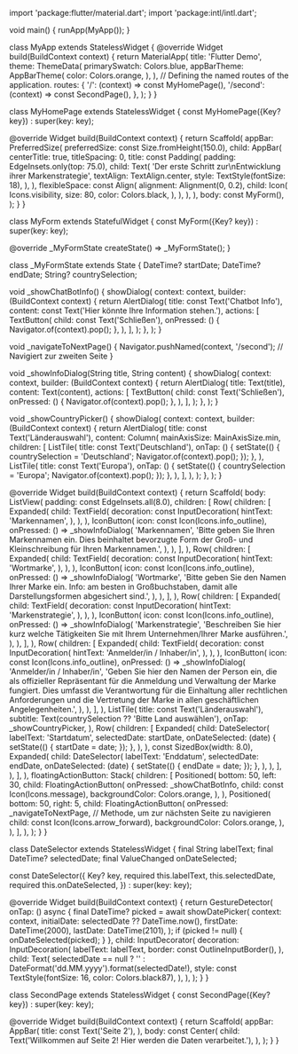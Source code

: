import 'package:flutter/material.dart';
import 'package:intl/intl.dart';

void main() {
runApp(MyApp());
}

class MyApp extends StatelessWidget {
@override
Widget build(BuildContext context) {
return MaterialApp(
title: 'Flutter Demo',
theme: ThemeData(
primarySwatch: Colors.blue,
appBarTheme: AppBarTheme(
color: Colors.orange,
),
),
// Defining the named routes of the application.
routes: {
'/': (context) => const MyHomePage(),
'/second': (context) => const SecondPage(),
},
);
}
}

class MyHomePage extends StatelessWidget {
const MyHomePage({Key? key}) : super(key: key);

@override
Widget build(BuildContext context) {
return Scaffold(
appBar: PreferredSize(
preferredSize: const Size.fromHeight(150.0),
child: AppBar(
centerTitle: true,
titleSpacing: 0,
title: const Padding(
padding: EdgeInsets.only(top: 75.0),
child: Text(
'Der erste Schritt zur\nEntwicklung ihrer Markenstrategie',
textAlign: TextAlign.center,
style: TextStyle(fontSize: 18),
),
),
flexibleSpace: const Align(
alignment: Alignment(0, 0.2),
child: Icon(
Icons.visibility,
size: 80,
color: Colors.black,
),
),
),
),
body: const MyForm(),
);
}
}

class MyForm extends StatefulWidget {
const MyForm({Key? key}) : super(key: key);

@override
_MyFormState createState() => _MyFormState();
}

class _MyFormState extends State<MyForm> {
DateTime? startDate;
DateTime? endDate;
String? countrySelection;

void _showChatBotInfo() {
showDialog(
context: context,
builder: (BuildContext context) {
return AlertDialog(
title: const Text('Chatbot Info'),
content: const Text('Hier könnte Ihre Information stehen.'),
actions: <Widget>[
TextButton(
child: const Text('Schließen'),
onPressed: () {
Navigator.of(context).pop();
},
),
],
);
},
);
}

void _navigateToNextPage() {
Navigator.pushNamed(context, '/second'); // Navigiert zur zweiten Seite
}


void _showInfoDialog(String title, String content) {
showDialog(
context: context,
builder: (BuildContext context) {
return AlertDialog(
title: Text(title),
content: Text(content),
actions: <Widget>[
TextButton(
child: const Text('Schließen'),
onPressed: () {
Navigator.of(context).pop();
},
),
],
);
},
);
}

void _showCountryPicker() {
showDialog(
context: context,
builder: (BuildContext context) {
return AlertDialog(
title: const Text('Länderauswahl'),
content: Column(
mainAxisSize: MainAxisSize.min,
children: <Widget>[
ListTile(
title: const Text('Deutschland'),
onTap: () {
setState(() {
countrySelection = 'Deutschland';
Navigator.of(context).pop();
});
},
),
ListTile(
title: const Text('Europa'),
onTap: () {
setState(() {
countrySelection = 'Europa';
Navigator.of(context).pop();
});
},
),
],
),
);
},
);
}

@override
Widget build(BuildContext context) {
return Scaffold(
body: ListView(
padding: const EdgeInsets.all(8.0),
children: [
Row(
children: <Widget>[
Expanded(
child: TextField(
decoration: const InputDecoration(
hintText: 'Markennamen',
),
),
),
IconButton(
icon: const Icon(Icons.info_outline),
onPressed: () => _showInfoDialog(
'Markennamen',
'Bitte geben Sie Ihren Markennamen ein. Dies beinhaltet bevorzugte Form der Groß- und Kleinschreibung für Ihren Markennamen.',
),
),
],
),
Row(
children: <Widget>[
Expanded(
child: TextField(
decoration: const InputDecoration(
hintText: 'Wortmarke',
),
),
),
IconButton(
icon: const Icon(Icons.info_outline),
onPressed: () => _showInfoDialog(
'Wortmarke',
'Bitte geben Sie den Namen Ihrer Marke ein. Info: am besten in Großbuchstaben, damit alle Darstellungsformen abgesichert sind.',
),
),
],
),
Row(
children: <Widget>[
Expanded(
child: TextField(
decoration: const InputDecoration(
hintText: 'Markenstrategie',
),
),
),
IconButton(
icon: const Icon(Icons.info_outline),
onPressed: () => _showInfoDialog(
'Markenstrategie',
'Beschreiben Sie hier kurz welche Tätigkeiten Sie mit Ihrem Unternehmen/Ihrer Marke ausführen.',
),
),
],
),
Row(
children: <Widget>[
Expanded(
child: TextField(
decoration: const InputDecoration(
hintText: 'Anmelder/in / Inhaber/in',
),
),
),
IconButton(
icon: const Icon(Icons.info_outline),
onPressed: () => _showInfoDialog(
'Anmelder/in / Inhaber/in',
'Geben Sie hier den Namen der Person ein, die als offizieller Repräsentant für die Anmeldung und Verwaltung der Marke fungiert. Dies umfasst die Verantwortung für die Einhaltung aller rechtlichen Anforderungen und die Vertretung der Marke in allen geschäftlichen Angelegenheiten.',
),
),
],
),
ListTile(
title: const Text('Länderauswahl'),
subtitle: Text(countrySelection ?? 'Bitte Land auswählen'),
onTap: _showCountryPicker,
),
Row(
children: [
Expanded(
child: DateSelector(
labelText: 'Startdatum',
selectedDate: startDate,
onDateSelected: (date) {
setState(() {
startDate = date;
});
},
),
),
const SizedBox(width: 8.0),
Expanded(
child: DateSelector(
labelText: 'Enddatum',
selectedDate: endDate,
onDateSelected: (date) {
setState(() {
endDate = date;
});
},
),
),
],
),
],
),
floatingActionButton: Stack(
children: [
Positioned(
bottom: 50,
left: 30,
child: FloatingActionButton(
onPressed: _showChatBotInfo,
child: const Icon(Icons.message),
backgroundColor: Colors.orange,
),
),
Positioned(
bottom: 50,
right: 5,
child: FloatingActionButton(
onPressed: _navigateToNextPage, // Methode, um zur nächsten Seite zu navigieren
child: const Icon(Icons.arrow_forward),
backgroundColor: Colors.orange,
),
),
],
),
);
}
}

class DateSelector extends StatelessWidget {
final String labelText;
final DateTime? selectedDate;
final ValueChanged<DateTime> onDateSelected;

const DateSelector({
Key? key,
required this.labelText,
this.selectedDate,
required this.onDateSelected,
}) : super(key: key);

@override
Widget build(BuildContext context) {
return GestureDetector(
onTap: () async {
final DateTime? picked = await showDatePicker(
context: context,
initialDate: selectedDate ?? DateTime.now(),
firstDate: DateTime(2000),
lastDate: DateTime(2101),
);
if (picked != null) {
onDateSelected(picked);
}
},
child: InputDecorator(
decoration: InputDecoration(
labelText: labelText,
border: const OutlineInputBorder(),
),
child: Text(
selectedDate == null ? '' : DateFormat('dd.MM.yyyy').format(selectedDate!),
style: const TextStyle(fontSize: 16, color: Colors.black87),
),
),
);
}
}

class SecondPage extends StatelessWidget {
const SecondPage({Key? key}) : super(key: key);

@override
Widget build(BuildContext context) {
return Scaffold(
appBar: AppBar(
title: const Text('Seite 2'),
),
body: const Center(
child: Text('Willkommen auf Seite 2! Hier werden die Daten verarbeitet.'),
),
);
}
}